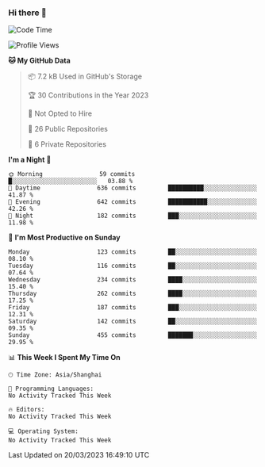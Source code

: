 ### Hi there 👋

<!--
**robinWongM/robinWongM** is a ✨ _special_ ✨ repository because its `README.md` (this file) appears on your GitHub profile.

Here are some ideas to get you started:

- 🔭 I’m currently working on ...
- 🌱 I’m currently learning ...
- 👯 I’m looking to collaborate on ...
- 🤔 I’m looking for help with ...
- 💬 Ask me about ...
- 📫 How to reach me: ...
- 😄 Pronouns: ...
- ⚡ Fun fact: ...
-->

<!--START_SECTION:waka-->
![Code Time](http://img.shields.io/badge/Code%20Time-121%20hrs%2034%20mins-blue)

![Profile Views](http://img.shields.io/badge/Profile%20Views-0-blue)

**🐱 My GitHub Data** 

> 📦 7.2 kB Used in GitHub's Storage 
 > 
> 🏆 30 Contributions in the Year 2023
 > 
> 🚫 Not Opted to Hire
 > 
> 📜 26 Public Repositories 
 > 
> 🔑 6 Private Repositories 
 > 
**I'm a Night 🦉** 

```text
🌞 Morning                59 commits          █░░░░░░░░░░░░░░░░░░░░░░░░   03.88 % 
🌆 Daytime                636 commits         ██████████░░░░░░░░░░░░░░░   41.87 % 
🌃 Evening                642 commits         ███████████░░░░░░░░░░░░░░   42.26 % 
🌙 Night                  182 commits         ███░░░░░░░░░░░░░░░░░░░░░░   11.98 % 
```
📅 **I'm Most Productive on Sunday** 

```text
Monday                   123 commits         ██░░░░░░░░░░░░░░░░░░░░░░░   08.10 % 
Tuesday                  116 commits         ██░░░░░░░░░░░░░░░░░░░░░░░   07.64 % 
Wednesday                234 commits         ████░░░░░░░░░░░░░░░░░░░░░   15.40 % 
Thursday                 262 commits         ████░░░░░░░░░░░░░░░░░░░░░   17.25 % 
Friday                   187 commits         ███░░░░░░░░░░░░░░░░░░░░░░   12.31 % 
Saturday                 142 commits         ██░░░░░░░░░░░░░░░░░░░░░░░   09.35 % 
Sunday                   455 commits         ███████░░░░░░░░░░░░░░░░░░   29.95 % 
```


📊 **This Week I Spent My Time On** 

```text
🕑︎ Time Zone: Asia/Shanghai

💬 Programming Languages: 
No Activity Tracked This Week

🔥 Editors: 
No Activity Tracked This Week

💻 Operating System: 
No Activity Tracked This Week
```


 Last Updated on 20/03/2023 16:49:10 UTC
<!--END_SECTION:waka-->
